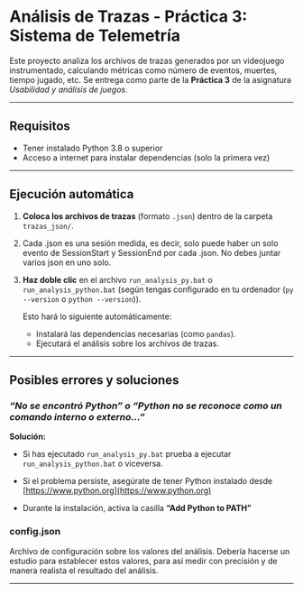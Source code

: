 # Análisis de Trazas - Práctica 3: Sistema de Telemetría

Este proyecto analiza los archivos de trazas generados por un videojuego instrumentado, calculando métricas como número de eventos, muertes, tiempo jugado, etc. Se entrega como parte de la **Práctica 3** de la asignatura *Usabilidad y análisis de juegos*.

---

## Requisitos

- Tener instalado Python 3.8 o superior
- Acceso a internet para instalar dependencias (solo la primera vez)

---

## Ejecución automática

1. **Coloca los archivos de trazas** (formato `.json`) dentro de la carpeta `trazas_json/`.

2. Cada .json es una sesión medida, es decir, solo puede haber un solo evento de SessionStart y SessionEnd por cada .json. No debes juntar varios json en uno solo.

3. **Haz doble clic** en el archivo `run_analysis_py.bat` o `run_analysis_python.bat` (según tengas configurado en tu ordenador (`py --version` o `python --version`)).

   Esto hará lo siguiente automáticamente:
   - Instalará las dependencias necesarias (como `pandas`).
   - Ejecutará el análisis sobre los archivos de trazas.

---

## Posibles errores y soluciones

### *“No se encontró Python” o “Python no se reconoce como un comando interno o externo...”*

**Solución:**
- Si has ejecutado `run_analysis_py.bat` prueba a ejecutar `run_analysis_python.bat` o viceversa.

- Si el problema persiste, asegúrate de tener Python instalado desde [https://www.python.org](https://www.python.org)
- Durante la instalación, activa la casilla **“Add Python to PATH”**

### config.json
Archivo de configuración sobre los valores del análisis. Debería hacerse un estudio para establecer estos valores, para así medir con precisión y de manera realista el resultado del análisis.

---
